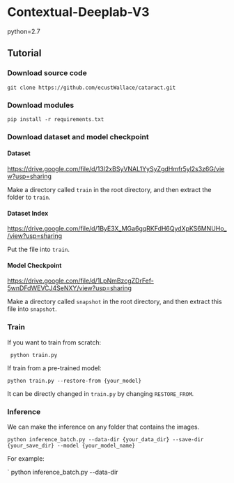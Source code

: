 # Contextual-Deeplab-V3

python=2.7

## Tutorial

### Download source code

``` git clone https://github.com/ecustWallace/cataract.git ```

### Download modules

``` pip install -r requirements.txt ```

### Download dataset and model checkpoint

#### Dataset

https://drive.google.com/file/d/13I2xBSyVNAL1YySyZgdHmfr5yl2s3z6G/view?usp=sharing

Make a directory called ` train ` in the root directory, and then extract the folder to ` train `.

#### Dataset Index 
https://drive.google.com/file/d/1ByE3X_MGa6gqRKFdH6QydXpKS6MNUHo_/view?usp=sharing

Put the file into ` train `.

#### Model Checkpoint 
https://drive.google.com/file/d/1LpNmBzcgZDrFef-5wnDFdWEVCJ4SeNXY/view?usp=sharing

Make a directory called ` snapshot ` in the root directory, and then extract this file into ` snapshot `.

### Train

If you want to train from scratch:

` python train.py`

If train from a pre-trained model:

` python train.py --restore-from {your_model} `

It can be directly changed in `train.py` by changing `RESTORE_FROM`.

### Inference

We can make the inference on any folder that contains the images. 

` python inference_batch.py --data-dir {your_data_dir} --save-dir {your_save_dir} --model {your_model_name} `

For example:

` python inference_batch.py --data-dir 

